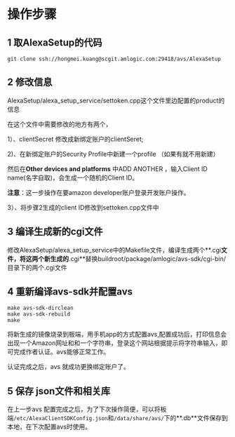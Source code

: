 # 操作步骤

## 1 取AlexaSetup的代码

```
git clone ssh://hongmei.kuang@scgit.amlogic.com:29418/avs/AlexaSetup
```

## 2 修改信息

AlexaSetup/alexa_setup_service/settoken.cpp这个文件里边配置的product的信息

在这个文件中需要修改的地方有两个，

1）、clientSecret 修改成新绑定账户的clientSeret;

2)、在新绑定账户的Security Profile中新建一个profile （如果有就不用新建）

然后在**Other devices and platforms** 中ADD ANOTHER ，输入Client ID name(名字自取)，会生成一个随机的Client ID。

**注意**：这一步操作在要amazon developer账户登录开发账户操作。

3）、将步骤2生成的client ID修改到settoken.cpp文件中

## 3 编译生成新的cgi文件

修改AlexaSetup/alexa_setup_service中的Makefile文件，编译生成两个**.cgi**文件，将这两个新生成的**.cgi**替换buildroot/package/amlogic/avs-sdk/cgi-bin/目录下的两个.cgi文件

## 4 重新编译avs-sdk并配置avs

```
make avs-sdk-dirclean
make avs-sdk-rebuild
make
```

将新生成的镜像烧录到板端，用手机app的方式配置avs,配置成功后，打印信息会出现一个Amazon网址和和一个字符串，登录这个网站根据提示将字符串输入，即可完成作者认证。avs能够正常工作。

认证完成之后，avs 就成功更换绑定账户了。

## 5 保存 json文件和相关库

在上一步avs 配置完成之后，为了下次操作简便，可以将板端`/etc/AlexaClientSDKConfig.json`和`/data/share/avs/`下的**.db**文件保存到本地，在下次配置avs时使用。